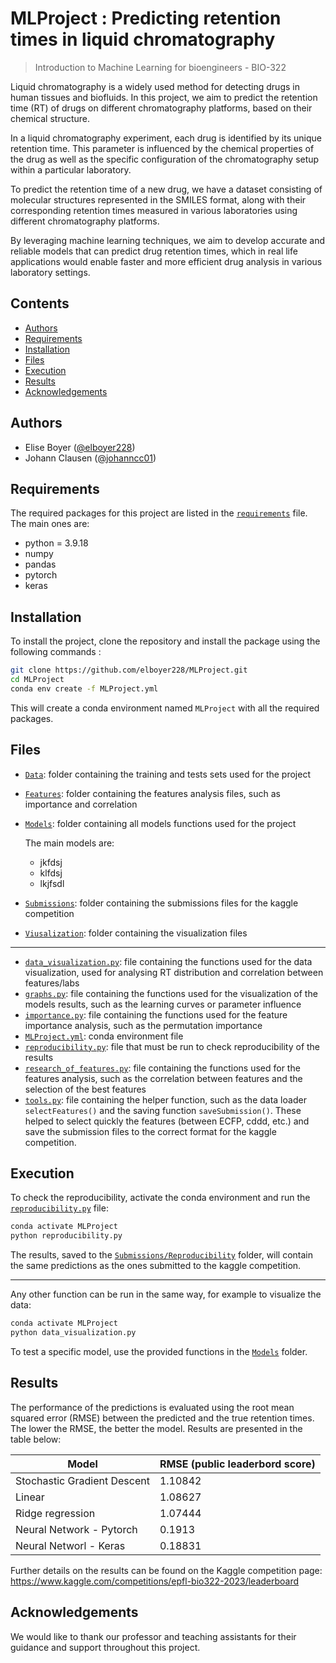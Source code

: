# MLProject : Predicting retention times in liquid chromatography


> Introduction to Machine Learning for bioengineers - BIO-322



Liquid chromatography is a widely used method for detecting drugs in human tissues and biofluids. In this project, we aim to predict the retention time (RT) of drugs on different chromatography platforms, based on their chemical structure.

In a liquid chromatography experiment, each drug is identified by its unique retention time. This parameter is influenced by the chemical properties of the drug as well as the specific configuration of the chromatography setup within a particular laboratory.

To predict the retention time of a new drug, we have a dataset consisting of molecular structures represented in the SMILES format, along with their corresponding retention times measured in various laboratories using different chromatography platforms.

By leveraging machine learning techniques, we aim to develop accurate and reliable models that can predict drug retention times, which in real life applications would enable faster and more efficient drug analysis in various laboratory settings.

## Contents

- [Authors](#authors)
- [Requirements](#requirements)
- [Installation](#installation)
- [Files](#files)
- [Execution](#execution)
- [Results](#results)
- [Acknowledgements](#acknowledgements)

## Authors

* Elise Boyer ([@elboyer228](https://github.com/elboyer228))
* Johann Clausen ([@johanncc01](https://github.com/Johanncc01))

## Requirements
The required packages for this project are listed in the [`requirements`](MLProject.yml) file. The main ones are: 
- python = 3.9.18
- numpy
- pandas
- pytorch
- keras


## Installation

To install the project, clone the repository and install the package using the following commands :
    
```bash
git clone https://github.com/elboyer228/MLProject.git
cd MLProject
conda env create -f MLProject.yml
```
This will create a conda environment named `MLProject` with all the required packages.



## Files
- [`Data`](Data): folder containing the training and tests sets used for the project
- [`Features`](Features): folder containing the features analysis files, such as importance and correlation
- [`Models`](Models): folder containing all models functions used for the project
    
    The main models are:
    - jkfdsj
    - klfdsj
    - lkjfsdl


- [`Submissions`](Submissions): folder containing the submissions files for the kaggle competition
- [`Viusalization`](Visualization): folder containing the visualization files

---
- [`data_visualization.py`](data_visualization.py): file containing the functions used for the data visualization, used for analysing RT distribution and correlation between features/labs
- [`graphs.py`](graphs.py): file containing the functions used for the visualization of the models results, such as the learning curves or parameter influence
- [`importance.py`](importance.py): file containing the functions used for the feature importance analysis, such as the permutation importance
- [`MLProject.yml`](MLProject.yml): conda environment file
- [`reproducibility.py`](reproducibility.py): file that must be run to check reproducibility of the results
- [`research_of_features.py`](research_of_features.py): file containing the functions used for the features analysis, such as the correlation between features and the selection of the best features
- [`tools.py`](tools.py): file containing the helper function, such as the data loader `selectFeatures()` and the saving function `saveSubmission()`. These helped to select quickly the features (between ECFP, cddd, etc.) and save the submission files to the correct format for the kaggle competition.

## Execution
To check the reproducibility, activate the conda environment and run the [`reproducibility.py`](reproducibility.py) file:

```bash
conda activate MLProject
python reproducibility.py
```
The results, saved to the [`Submissions/Reproducibility`](Submissions/Reproducibility) folder, will contain the same predictions as the ones submitted to the kaggle competition.

---

Any other function can be run in the same way, for example to visualize the data:

```bash
conda activate MLProject
python data_visualization.py
```

To test a specific model, use the provided functions in the [`Models`](Models) folder.
## Results
The performance of the predictions is evaluated using the root mean squared error (RMSE) between the predicted and the true retention times. The lower the RMSE, the better the model. Results are presented in the table below:

| Model | RMSE (public leaderbord score) |
| --- | --- |
| Stochastic Gradient Descent | 1.10842 |
| Linear | 1.08627 |
| Ridge regression | 1.07444 |
| Neural Network - Pytorch | 0.1913 |
| Neural Networl - Keras | 0.18831 |

Further details on the results can be found on the Kaggle competition page: https://www.kaggle.com/competitions/epfl-bio322-2023/leaderboard

## Acknowledgements
We would like to thank our professor and teaching assistants for their guidance and support throughout this project. 